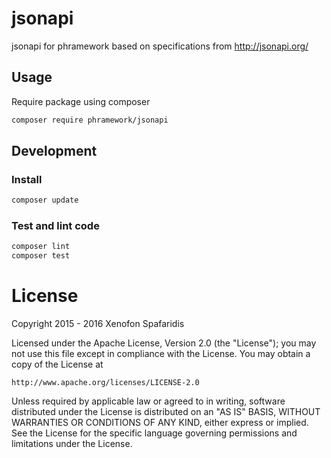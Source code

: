 jsonapi
==
jsonapi for phramework
based on specifications from http://jsonapi.org/


## Usage
Require package using composer 
```bash
composer require phramework/jsonapi
```

## Development 

### Install
```bash
composer update
```

### Test and lint code
```bash
composer lint
composer test
```

License
=======
Copyright 2015 - 2016 Xenofon Spafaridis

Licensed under the Apache License, Version 2.0 (the "License");
you may not use this file except in compliance with the License.
You may obtain a copy of the License at

    http://www.apache.org/licenses/LICENSE-2.0

Unless required by applicable law or agreed to in writing, software
distributed under the License is distributed on an "AS IS" BASIS,
WITHOUT WARRANTIES OR CONDITIONS OF ANY KIND, either express or implied.
See the License for the specific language governing permissions and
limitations under the License.
